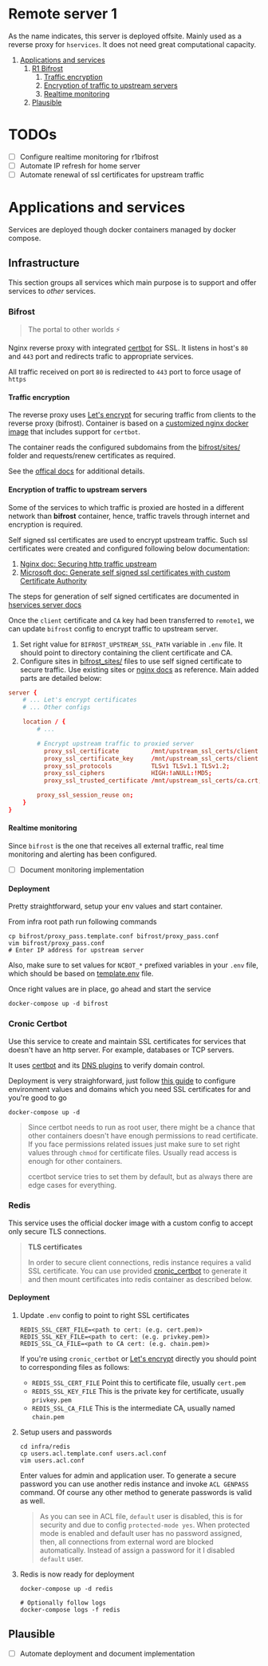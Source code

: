 # Remote server 1

As the name indicates, this server is deployed offsite. Mainly used as a
reverse proxy for `hservices`. It does not need great computational capacity.

1. [Applications and services](#applications-and-services)
    1. [R1 Bifrost](#r1-bifrost)
        1. [Traffic encryption](#traffic-encryption)
        2. [Encryption of traffic to upstream servers](#encryption-of-traffic-to-upstream-servers)
        3. [Realtime monitoring](#realtime-monitoring)
    2. [Plausible](#plausible)

# TODOs

- [ ] Configure realtime monitoring for r1bifrost
- [ ] Automate IP refresh for home server
- [ ] Automate renewal of ssl certificates for upstream traffic

# Applications and services

Services are deployed though docker containers managed by docker compose.

## Infrastructure

This section groups all services which main purpose is to support and offer services to *other* services.

### Bifrost

> The portal to other worlds ⚡️

Nginx reverse proxy with integrated [certbot](https://eff-certbot.readthedocs.io/en/latest/intro.html) for SSL. It listens in host's `80` and `443` port and redirects trafic to appropriate services.

All traffic received on port `80` is redirected to `443` port to force usage of `https`

#### Traffic encryption

The reverse proxy uses [Let's encrypt](https://letsencrypt.org/) for securing traffic from clients to the reverse proxy (bifrost). Container is based on a [customized nginx docker image](https://github.com/JonasAlfredsson/docker-nginx-certbot) that includes support for `certbot`.

The container reads the configured subdomains from the [bifrost/sites/](./apps/infra/bifrost/sites/) folder and requests/renew certificates as required.

See the [offical docs](https://github.com/JonasAlfredsson/docker-nginx-certbot/blob/master/docs/good_to_know.md#how-the-script-add-domain-names-to-certificate-requests) for additional details.

#### Encryption of traffic to upstream servers

Some of the services to which traffic is proxied are hosted in a different network than **bifrost** container, hence, traffic travels through internet and encryption is required.

Self signed ssl certificates are used to encrypt upstream traffic. Such ssl certificates were created and configured following below documentation:

1. [Nginx doc: Securing http traffic upstream](https://docs.nginx.com/nginx/admin-guide/security-controls/securing-http-traffic-upstream/)
2. [Microsoft doc: Generate self signed ssl certificates with custom Certificate Authority](https://learn.microsoft.com/en-us/azure/application-gateway/self-signed-certificates)

The steps for generation of self signed certificates are documented in
[hservices server docs](./../server/apps/infrastructure/README.md#generate-self-signed-certificates)

Once the `client` certificate and `CA` key had been transferred to `remote1`, we can update  `bifrost` config to encrypt traffic to upstream server.

1. Set right value for `BIFROST_UPSTREAM_SSL_PATH` variable in `.env` file. 
   It should point to directory containing the client certificate and CA.
2. Configure sites in [bifrost_sites/](./apps/infra/bifrost/sites/*.conf) files to use self signed certificate to secure traffic. Use existing sites or [nginx docs](https://docs.nginx.com/nginx/admin-guide/security-controls/securing-http-traffic-upstream/) as reference.
   Main added parts are detailed below:

```conf
server {
    # ... Let's encrypt certificates
    # ... Other configs

    location / {
        # ...

        # Encrypt upstream traffic to proxied server
    	  proxy_ssl_certificate         /mnt/upstream_ssl_certs/client.crt;
    	  proxy_ssl_certificate_key     /mnt/upstream_ssl_certs/client.key;
    	  proxy_ssl_protocols           TLSv1 TLSv1.1 TLSv1.2;
    	  proxy_ssl_ciphers             HIGH:!aNULL:!MD5;
    	  proxy_ssl_trusted_certificate /mnt/upstream_ssl_certs/ca.crt;

        proxy_ssl_session_reuse on;
    }
}
```

#### Realtime monitoring

Since `bifrost` is the one that receives all external traffic, real time
monitoring and alerting has been configured.

- [ ] Document monitoring implementation

#### Deployment

Pretty straightforward, setup your env values and start container.

From infra root path run following commands

```shell
cp bifrost/proxy_pass.template.conf bifrost/proxy_pass.conf
vim bifrost/proxy_pass.conf
# Enter IP address for upstream server
```

Also, make sure to set values for `NCBOT_*` prefixed variables in your `.env` file, which should be based on [template.env](./apps/infra/template.env) file.

Once right values are in place, go ahead and start the service

```shell
docker-compose up -d bifrost
```

### Cronic Certbot

Use this service to create and maintain SSL certificates for services that doesn't have an http server. For example, databases or TCP servers.

It uses [certbot](https://eff-certbot.readthedocs.io/en/latest/) and its [DNS plugins](https://eff-certbot.readthedocs.io/en/latest/using.html#dns-plugins) to verify domain control.

Deployment is very straighforward, just follow [this guide](https://github.com/giobyte8/cronic_certbot?tab=readme-ov-file#usage) to configure environment values and domains which you need SSL certificates for and you're good to go

```shell
docker-compose up -d
```

> Since certbot needs to run as root user, there might be a chance that other containers doesn't have enough permissions to read certificate. If you face permissions related issues just make sure to set right values through `chmod` for certificate files. Usually read access is enough for other containers.
>
> ccertbot service tries to set them by default, but as always there are edge cases for everything.

### Redis

This service uses the official docker image with a custom config to accept only secure TLS connections.

> **TLS certificates** 
>
> In order to secure client connections, redis instance requires a valid SSL certificate. You can use provided [cronic_certbot]() to generate it and then mount certificates into redis container as described below.

#### Deployment

1. Update `.env` config to point to right SSL certificates
   ```shell
   REDIS_SSL_CERT_FILE=<path to cert: (e.g. cert.pem)>
   REDIS_SSL_KEY_FILE=<path to cert: (e.g. privkey.pem)>
   REDIS_SSL_CA_FILE=<path to CA cert: (e.g. chain.pem)>
   ```

   If you're using `cronic_certbot` or [Let's encrypt]() directly you should point to corresponding files as follows:

   - `REDIS_SSL_CERT_FILE` Point this to certificate file, usually `cert.pem`
   - `REDIS_SSL_KEY_FILE` This is the private key for certificate, usually `privkey.pem`
   - `REDIS_SSL_CA_FILE` This is the intermediate CA, usually named `chain.pem`

2. Setup users and passwords
   ```shell
   cd infra/redis
   cp users.acl.template.conf users.acl.conf
   vim users.acl.conf
   ```

   Enter values for admin and application user. To generate a secure password you can use another redis instance and invoke `ACL GENPASS` command. Of course any other method to generate passwords is valid as well.

   > As you can see in ACL file, `default` user is disabled, this is for security and due to config `protected-mode yes`. When protected mode is enabled and default user has no password assigned, then, all connections from external word are blocked automatically. Instead of assign a password for it I disabled `default` user.

3. Redis is now ready for deployment
   ```shell
   docker-compose up -d redis
   
   # Optionally follow logs
   docker-compose logs -f redis
   ```


## Plausible

- [ ] Automate deployment and document implementation























